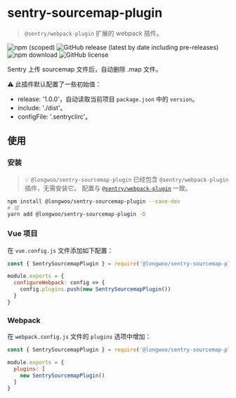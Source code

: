 # sentry-sourcemap-plugin

> `@sentry/webpack-plugin` 扩展的 webpack 插件。

![npm (scoped)](https://img.shields.io/npm/v/@longwoo/sentry-sourcemap-plugin?color=%23be3031&style=flat-square)
![GitHub release (latest by date including pre-releases)](https://img.shields.io/github/v/release/long-woo/sentry-sourcemap-plugin?include_prereleases&style=flat-square)
![npm download](https://img.shields.io/npm/dm/@longwoo/sentry-sourcemap-plugin?style=flat-square)
![GitHub license](https://img.shields.io/github/license/long-woo/sentry-sourcemap-plugin?style=flat-square)

Sentry 上传 sourcemap 文件后，自动删除 .map 文件。

⚠️ 此插件默认配置了一些初始值：

- release: '1.0.0'，自动读取当前项目 `package.json` 中的 `version`。
- include: './dist'。
- configFile: '.sentryclirc'。

## 使用

### 安装

> 💡 `@longwoo/sentry-sourcemap-plugin` 已经包含 `@sentry/webpack-plugin` 插件，无需安装它。
配置与 [`@sentry/webpack-plugin`](https://www.npmjs.com/package/@sentry/webpack-plugin) 一致。

```sh
npm install @longwoo/sentry-sourcemap-plugin --save-dev
# 或
yarn add @longwoo/sentry-sourcemap-plugin -D
```

### Vue 项目

在 `vue.config.js` 文件添加如下配置：

```js
const { SentrySourcemapPlugin } = require('@longwoo/sentry-sourcemap-plugin')

module.exports = {
  configureWebpack: config => {
    config.plugins.push(new SentrySourcemapPlugin())
  }
}
```

### Webpack

在 `webpack.config.js` 文件的 `plugins` 选项中增加：

```js
const { SentrySourcemapPlugin } = require('@longwoo/sentry-sourcemap-plugin')

module.exports = {
  plugins: [
    new SentrySourcemapPlugin()
  ]
}
```
